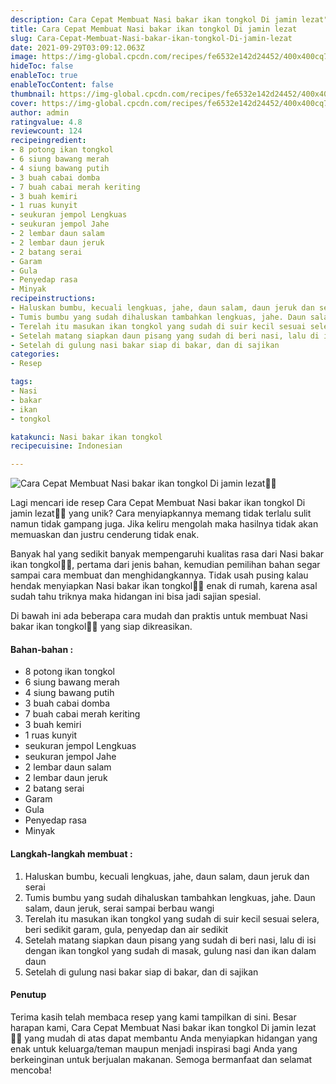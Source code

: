 ```yaml
---
description: Cara Cepat Membuat Nasi bakar ikan tongkol Di jamin lezat"
title: Cara Cepat Membuat Nasi bakar ikan tongkol Di jamin lezat
slug: Cara-Cepat-Membuat-Nasi-bakar-ikan-tongkol-Di-jamin-lezat
date: 2021-09-29T03:09:12.063Z
image: https://img-global.cpcdn.com/recipes/fe6532e142d24452/400x400cq70/photo.jpg
hideToc: false
enableToc: true
enableTocContent: false
thumbnail: https://img-global.cpcdn.com/recipes/fe6532e142d24452/400x400cq70/photo.jpg
cover: https://img-global.cpcdn.com/recipes/fe6532e142d24452/400x400cq70/photo.jpg
author: admin
ratingvalue: 4.8
reviewcount: 124
recipeingredient:
- 8 potong ikan tongkol
- 6 siung bawang merah
- 4 siung bawang putih
- 3 buah cabai domba
- 7 buah cabai merah keriting
- 3 buah kemiri
- 1 ruas kunyit
- seukuran jempol Lengkuas
- seukuran jempol Jahe
- 2 lembar daun salam
- 2 lembar daun jeruk
- 2 batang serai
- Garam
- Gula
- Penyedap rasa
- Minyak
recipeinstructions:
- Haluskan bumbu, kecuali lengkuas, jahe, daun salam, daun jeruk dan serai
- Tumis bumbu yang sudah dihaluskan tambahkan lengkuas, jahe. Daun salam, daun jeruk, serai sampai berbau wangi
- Terelah itu masukan ikan tongkol yang sudah di suir kecil sesuai selera, beri sedikit garam, gula, penyedap dan air sedikit
- Setelah matang siapkan daun pisang yang sudah di beri nasi, lalu di isi dengan ikan tongkol yang sudah di masak, gulung nasi dan ikan dalam daun
- Setelah di gulung nasi bakar siap di bakar, dan di sajikan
categories:
- Resep

tags:
- Nasi
- bakar
- ikan
- tongkol

katakunci: Nasi bakar ikan tongkol
recipecuisine: Indonesian

---
```


![Cara Cepat Membuat Nasi bakar ikan tongkol Di jamin lezat👩‍🍳](https://img-global.cpcdn.com/recipes/fe6532e142d24452/400x400cq70/photo.jpg)

Lagi mencari ide resep Cara Cepat Membuat Nasi bakar ikan tongkol Di jamin lezat👩‍🍳 yang unik? Cara menyiapkannya memang tidak terlalu sulit namun tidak gampang juga. Jika keliru mengolah maka hasilnya tidak akan memuaskan dan justru cenderung tidak enak.

Banyak hal yang sedikit banyak mempengaruhi kualitas rasa dari Nasi bakar ikan tongkol👩‍🍳, pertama dari jenis bahan, kemudian pemilihan bahan segar sampai cara membuat dan menghidangkannya. Tidak usah pusing kalau hendak menyiapkan Nasi bakar ikan tongkol👩‍🍳 enak di rumah, karena asal sudah tahu triknya maka hidangan ini bisa jadi sajian spesial.

Di bawah ini ada beberapa cara mudah dan praktis untuk membuat Nasi bakar ikan tongkol👩‍🍳 yang siap dikreasikan.

<!--inarticleads1-->

#### Bahan-bahan :

- 8 potong ikan tongkol
- 6 siung bawang merah
- 4 siung bawang putih
- 3 buah cabai domba
- 7 buah cabai merah keriting
- 3 buah kemiri
- 1 ruas kunyit
- seukuran jempol Lengkuas
- seukuran jempol Jahe
- 2 lembar daun salam
- 2 lembar daun jeruk
- 2 batang serai
- Garam
- Gula
- Penyedap rasa
- Minyak

<!--inarticleads2-->

#### Langkah-langkah membuat :

1. Haluskan bumbu, kecuali lengkuas, jahe, daun salam, daun jeruk dan serai
1. Tumis bumbu yang sudah dihaluskan tambahkan lengkuas, jahe. Daun salam, daun jeruk, serai sampai berbau wangi
1. Terelah itu masukan ikan tongkol yang sudah di suir kecil sesuai selera, beri sedikit garam, gula, penyedap dan air sedikit
1. Setelah matang siapkan daun pisang yang sudah di beri nasi, lalu di isi dengan ikan tongkol yang sudah di masak, gulung nasi dan ikan dalam daun
1. Setelah di gulung nasi bakar siap di bakar, dan di sajikan

#### Penutup

Terima kasih telah membaca resep yang kami tampilkan di sini. Besar harapan kami, Cara Cepat Membuat Nasi bakar ikan tongkol Di jamin lezat👩‍🍳 yang mudah di atas dapat membantu Anda menyiapkan hidangan yang enak untuk keluarga/teman maupun menjadi inspirasi bagi Anda yang berkeinginan untuk berjualan makanan. Semoga bermanfaat dan selamat mencoba!